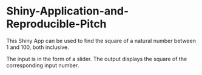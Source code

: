 # Shiny-Application-and-Reproducible-Pitch

This Shiny App can be used to find the square of a natural number between 1 and 100, both inclusive.

The input is in the form of a slider. The output displays the square of the corresponding input number.
